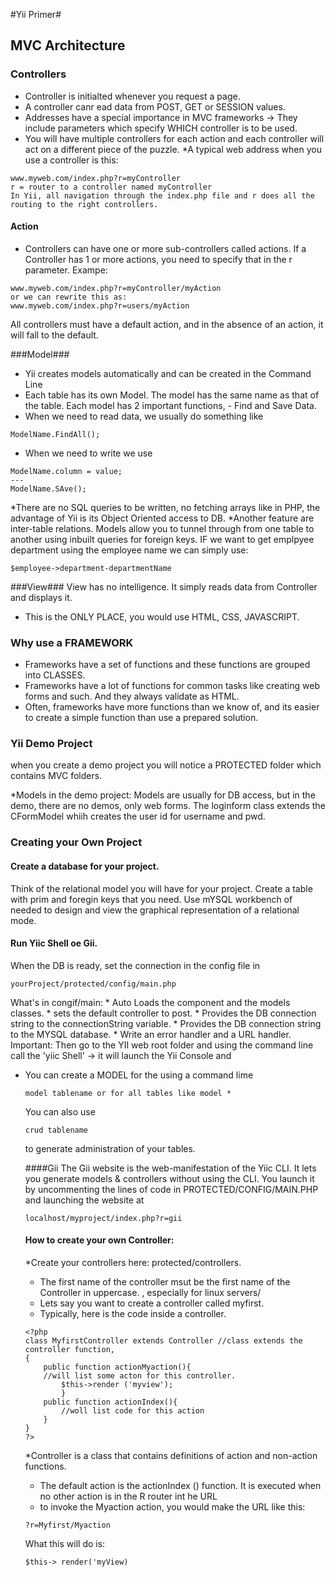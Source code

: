 #Yii Primer#
## MVC Architecture ##
### Controllers ###
* Controller is initialted whenever you request a page. 
* A controller canr ead data from POST, GET or SESSION values. 
* Addresses have a special importance in MVC frameworks -> They include parameters which specify WHICH controller is to be used. 
* You will have multiple controllers for each action and each controller will act on a different piece of the puzzle. 
*A typical web address when you use a controller is this: 
```
www.myweb.com/index.php?r=myController
r = router to a controller named myController
In Yii, all navigation through the index.php file and r does all the routing to the right controllers. 
```
#### Action 
* Controllers can have one or more sub-controllers called actions. If a Controller has 1 or more actions, you need to specify that in the r parameter. 
Exampe: 
```
www.myweb.com/index.php?r=myController/myAction 
or we can rewrite this as: 
www.myweb.com/index.php?r=users/myAction 
```
All controllers must have a default action, and in the absence of an action, it will fall to the default. 

###Model###
* Yii creates models automatically and can be created in the Command Line 
* Each table has its own Model. The model has the same name as that of the table. Each model has 2 important functions,  - Find and Save Data. 
* When we need to read data, we usually do something like 
~~~
ModelName.FindAll();
~~~
* When we need to write we use 
~~~
ModelName.column = value;
---
ModelName.SAve();
~~~
*There are no SQL queries to be written, no fetching arrays like in PHP, the advantage of Yii is its Object Oriented access to DB. 
*Another feature are inter-table relations. Models allow you to tunnel through from one table to another using inbuilt queries for foreign keys. IF we want to get emplpyee department using the employee name we can simply use: 
~~~
$employee->department-departmentName
~~~
###View###
View has no intelligence. It simply reads data from Controller and displays it. 
* This is the ONLY PLACE, you would use HTML, CSS, JAVASCRIPT.

### Why use a FRAMEWORK ###
* Frameworks have a set of functions and these functions are grouped into CLASSES. 
* Frameworks have a lot of functions for common tasks like creating web forms and such. And they always validate as HTML. 
* Often, frameworks have more functions than we know of, and its easier to create a simple function than use a prepared solution.

### Yii Demo Project ###
when you create a demo project you will notice a PROTECTED folder which contains MVC folders. 

*Models in the demo project: Models are usually for DB access, but in the demo, there are no demos, only web forms. The loginform class extends the CFormModel whiih creates the user id for username and pwd. 

### Creating your Own Project ###
#### Create a database for your project. 
Think of the relational model you will have for your project. Create a table with prim and foregin keys that you need. Use mYSQL workbench of needed to design and view the graphical representation of a relational mode. 

#### Run Yiic Shell oe Gii. 
When the DB is ready, set the connection in the config file in 
```
yourProject/protected/config/main.php
```
What's in congif/main: 
	* Auto Loads the component and the models classes. 
	* sets the default controller to post. 
	* Provides the DB connection string to the connectionString variable. 
	* Provides the DB connection string to the MYSQL database. 
	* Write an error handler and a URL handler. 
Important: Then go to the YII web root folder and using the command line call the 'yiic Shell' -> it will launch the Yii Console and 
* You can create a MODEL for the <table> using a command lime 
```
model tablename or for all tables like model *
```
You can also use 
```
crud tablename
```
to generate administration of your tables. 

####Gii
The Gii website is the web-manifestation of the Yiic CLI. It lets you generate models & controllers without using the CLI. 
You launch it by uncommenting the lines of code in PROTECTED/CONFIG/MAIN.PHP and launching the website at 
```
localhost/myproject/index.php?r=gii
```
#### How to create your own Controller: 
*Create your controllers here:  protected/controllers. 
* The first name of the controller msut be the first name of the Controller in uppercase. , especially for linux servers/ 
* Lets say you want to create a controller called myfirst. 
* Typically, here is the code inside a controller. 
```
<?php
class MyfirstController extends Controller //class extends the controller function, 
{
	public function actionMyaction(){
	//will list some acton for this controller. 
		$this->render ('myview');
		}
	public function actionIndex(){
		//woll list code for this action 
	}	
}
?>
```
*Controller is a class that contains definitions of action and non-action functions. 
* The default action is the actionIndex () function. It is executed when no other action is in the R router int he URL  
* to invoke the Myaction action, you would make the URL like this: 
```
?r=Myfirst/Myaction
```
What this will do is: 
```
$this-> render('myView)
```




